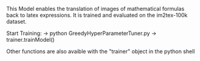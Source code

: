 This Model enables the translation of images of mathematical formulas back to latex expressions. It is trained and evaluated on the im2tex-100k dataset.

Start Training:
-> python GreedyHyperParameterTuner.py
-> trainer.trainModel()

Other functions are also avaible with the "trainer" object in the python shell 

